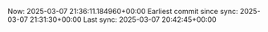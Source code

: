 Now: 2025-03-07 21:36:11.184960+00:00 Earliest commit since sync: 2025-03-07 21:31:30+00:00 Last sync: 2025-03-07 20:42:45+00:00
